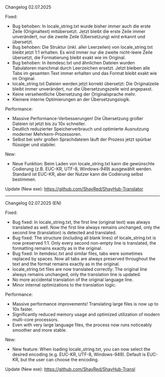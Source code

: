 Changelog 02.07.2025

Fixed:
- Bug behoben: In locale_string.txt wurde bisher immer auch die erste Zeile (Originaltext) mitübersetzt. Jetzt bleibt die erste Zeile immer unverändert, nur die zweite Zeile (Übersetzung) wird erkannt und übersetzt.
- Bug behoben: Die Struktur (inkl. aller Leerzeilen) von locale_string.txt bleibt jetzt 1:1 erhalten. Es wird immer nur die zweite nicht-leere Zeile übersetzt, die Formatierung bleibt exakt wie im Original.
- Bug behoben: In itemdesc.txt und ähnlichen Dateien wurden Tabulatoren manchmal durch Leerzeichen ersetzt. Jetzt bleiben alle Tabs im gesamten Text immer erhalten und das Format bleibt exakt wie im Original.
- locale_string.txt Dateien werden jetzt korrekt übersetzt: Die Originalzeile bleibt immer unverändert, nur die Übersetzungszeile wird angepasst.
- Keine versehentliche Übersetzung der Originalsprache mehr.
- Kleinere interne Optimierungen an der Übersetzungslogik.

Performance:
- Massive Performance-Verbesserungen! Die Übersetzung großer Dateien ist jetzt bis zu 10x schneller.
- Deutlich reduzierter Speicherverbrauch und optimierte Ausnutzung moderner Mehrkern-Prozessoren.
- Selbst bei sehr großen Sprachdateien läuft der Prozess jetzt spürbar flüssiger und stabiler.

New:
- Neue Funktion: Beim Laden von locale_string.txt kann die gewünschte Codierung (z.B. EUC-KR, UTF-8, Windows-949) ausgewählt werden. Standard ist EUC-KR, aber der Nutzer kann die Codierung selbst bestimmen.

Update (New exe):  https://github.com/ShayRed/ShayHub-Translator

---

Changelog 02.07.2025 (EN)

Fixed:
- Bug fixed: In locale_string.txt, the first line (original text) was always translated as well. Now the first line always remains unchanged, only the second line (translation) is detected and translated.
- Bug fixed: The structure (including all blank lines) of locale_string.txt is now preserved 1:1. Only every second non-empty line is translated, the formatting remains exactly as in the original.
- Bug fixed: In itemdesc.txt and similar files, tabs were sometimes replaced by spaces. Now all tabs are always preserved throughout the text and the format remains exactly as in the original.
- locale_string.txt files are now translated correctly: The original line always remains unchanged, only the translation line is updated.
- No more accidental translation of the original language line.
- Minor internal optimizations to the translation logic.

Performance:
- Massive performance improvements! Translating large files is now up to 10x faster.
- Significantly reduced memory usage and optimized utilization of modern multi-core processors.
- Even with very large language files, the process now runs noticeably smoother and more stable.

New:
- New feature: When loading locale_string.txt, you can now select the desired encoding (e.g. EUC-KR, UTF-8, Windows-949). Default is EUC-KR, but the user can choose the encoding.

Update (New exe):  https://github.com/ShayRed/ShayHub-Transl
